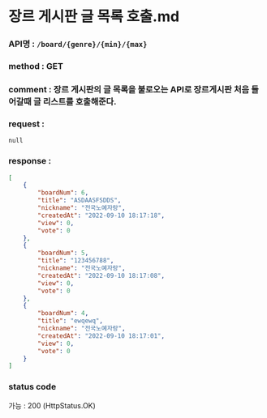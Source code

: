 # 장르 게시판 글 목록 호출.md
### API명 : `/board/{genre}/{min}/{max}`

### method : GET

### comment : 장르 게시판의 글 목록을 불로오는 API로 장르게시판 처음 들어갈때 글 리스트를 호출해준다.

### request :
    null

### response :
~~~json
[
    {
        "boardNum": 6,
        "title": "ASDAASFSDDS",
        "nickname": "전국노예자랑",
        "createdAt": "2022-09-10 18:17:18",
        "view": 0,
        "vote": 0
    },
    {
        "boardNum": 5,
        "title": "123456788",
        "nickname": "전국노예자랑",
        "createdAt": "2022-09-10 18:17:08",
        "view": 0,
        "vote": 0
    },
    {
        "boardNum": 4,
        "title": "ewqewq",
        "nickname": "전국노예자랑",
        "createdAt": "2022-09-10 18:17:01",
        "view": 0,
        "vote": 0
    }
]
~~~
    
### status code
가능 : 200 (HttpStatus.OK)